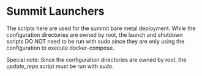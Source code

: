 # Summit Launchers

The scripts here are used for the summit bare metal deployment. While the configuration directories are owned by root, the launch and shutdown scripts DO NOT need to be run with sudo since they are only using the configuration to execute docker-compose.

Special note: Since the configuration directories are owned by root, the *update_repo* script must be run with *sudo*.
